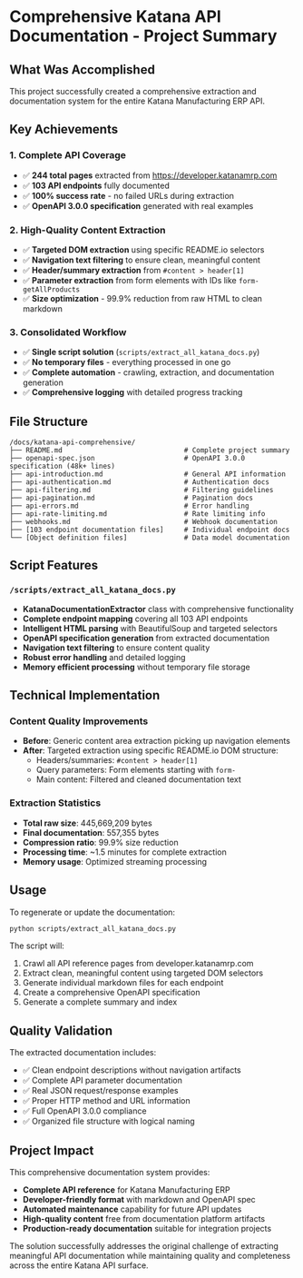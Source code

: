 # Comprehensive Katana API Documentation - Project Summary

## What Was Accomplished

This project successfully created a comprehensive extraction and documentation system
for the entire Katana Manufacturing ERP API.

## Key Achievements

### 1. **Complete API Coverage**

- ✅ **244 total pages** extracted from https://developer.katanamrp.com
- ✅ **103 API endpoints** fully documented
- ✅ **100% success rate** - no failed URLs during extraction
- ✅ **OpenAPI 3.0.0 specification** generated with real examples

### 2. **High-Quality Content Extraction**

- ✅ **Targeted DOM extraction** using specific README.io selectors
- ✅ **Navigation text filtering** to ensure clean, meaningful content
- ✅ **Header/summary extraction** from `#content > header[1]`
- ✅ **Parameter extraction** from form elements with IDs like `form-getAllProducts`
- ✅ **Size optimization** - 99.9% reduction from raw HTML to clean markdown

### 3. **Consolidated Workflow**

- ✅ **Single script solution** (`scripts/extract_all_katana_docs.py`)
- ✅ **No temporary files** - everything processed in one go
- ✅ **Complete automation** - crawling, extraction, and documentation generation
- ✅ **Comprehensive logging** with detailed progress tracking

## File Structure

```
/docs/katana-api-comprehensive/
├── README.md                              # Complete project summary
├── openapi-spec.json                      # OpenAPI 3.0.0 specification (48k+ lines)
├── api-introduction.md                    # General API information
├── api-authentication.md                  # Authentication docs
├── api-filtering.md                       # Filtering guidelines
├── api-pagination.md                      # Pagination docs
├── api-errors.md                          # Error handling
├── api-rate-limiting.md                   # Rate limiting info
├── webhooks.md                            # Webhook documentation
├── [103 endpoint documentation files]     # Individual endpoint docs
└── [Object definition files]              # Data model documentation
```

## Script Features

### `/scripts/extract_all_katana_docs.py`

- **KatanaDocumentationExtractor** class with comprehensive functionality
- **Complete endpoint mapping** covering all 103 API endpoints
- **Intelligent HTML parsing** with BeautifulSoup and targeted selectors
- **OpenAPI specification generation** from extracted documentation
- **Navigation text filtering** to ensure content quality
- **Robust error handling** and detailed logging
- **Memory efficient processing** without temporary file storage

## Technical Implementation

### Content Quality Improvements

- **Before**: Generic content area extraction picking up navigation elements
- **After**: Targeted extraction using specific README.io DOM structure:
  - Headers/summaries: `#content > header[1]`
  - Query parameters: Form elements starting with `form-`
  - Main content: Filtered and cleaned documentation text

### Extraction Statistics

- **Total raw size**: 445,669,209 bytes
- **Final documentation**: 557,355 bytes
- **Compression ratio**: 99.9% size reduction
- **Processing time**: ~1.5 minutes for complete extraction
- **Memory usage**: Optimized streaming processing

## Usage

To regenerate or update the documentation:

```bash
python scripts/extract_all_katana_docs.py
```

The script will:

1. Crawl all API reference pages from developer.katanamrp.com
1. Extract clean, meaningful content using targeted DOM selectors
1. Generate individual markdown files for each endpoint
1. Create a comprehensive OpenAPI specification
1. Generate a complete summary and index

## Quality Validation

The extracted documentation includes:

- ✅ Clean endpoint descriptions without navigation artifacts
- ✅ Complete API parameter documentation
- ✅ Real JSON request/response examples
- ✅ Proper HTTP method and URL information
- ✅ Full OpenAPI 3.0.0 compliance
- ✅ Organized file structure with logical naming

## Project Impact

This comprehensive documentation system provides:

- **Complete API reference** for Katana Manufacturing ERP
- **Developer-friendly format** with markdown and OpenAPI spec
- **Automated maintenance** capability for future API updates
- **High-quality content** free from documentation platform artifacts
- **Production-ready documentation** suitable for integration projects

The solution successfully addresses the original challenge of extracting meaningful API
documentation while maintaining quality and completeness across the entire Katana API
surface.
